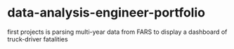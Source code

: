 # data-analysis-engineer-portfolio
first projects is parsing multi-year data from FARS to display a dashboard of truck-driver fatalities
